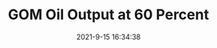 ---
"title": "GOM Oil Output at 60 Percent"
"date": "2021-9-15 16:34:38"
"feed_name": "RIGZONE"
"feed_website": "http://www.rigzone.com/"
"feed_rss": "http://www.rigzone.com/news/rss/rigzone_latest.aspx"
"link": "https://www.rigzone.com/news/wire/gom_oil_output_at_60_percent-15-sep-2021-166441-article/?rss=true"
"file": "_posts/2021-1-1-71e89b0f72af45c4bd1d7b4d6eb9242ec07edc71.md"
"accident": "1"
"drilling": "0"
"dead": "0"
"injured": "0"
---